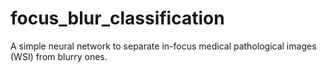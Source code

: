 # focus_blur_classification
A simple neural network to separate in-focus medical pathological images (WSI) from blurry ones.
